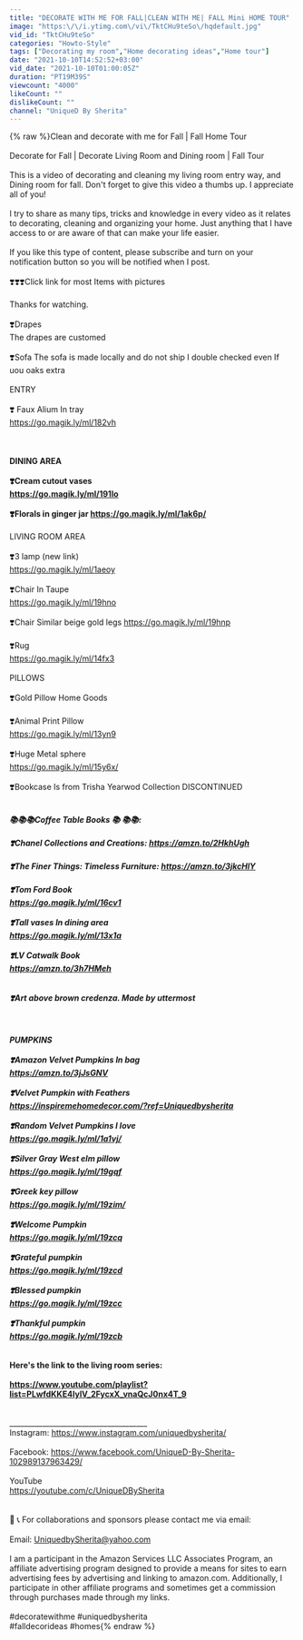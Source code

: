 ```yaml
---
title: "DECORATE WITH ME FOR FALL|CLEAN WITH ME| FALL Mini HOME TOUR"
image: "https:\/\/i.ytimg.com\/vi\/TktCHu9teSo\/hqdefault.jpg"
vid_id: "TktCHu9teSo"
categories: "Howto-Style"
tags: ["Decorating my room","Home decorating ideas","Home tour"]
date: "2021-10-10T14:52:52+03:00"
vid_date: "2021-10-10T01:00:05Z"
duration: "PT19M39S"
viewcount: "4000"
likeCount: ""
dislikeCount: ""
channel: "UniqueD By Sherita"
---
```

{% raw %}Clean and decorate with me for Fall | Fall Home Tour<br /><br />Decorate for Fall | Decorate Living Room and Dining room | Fall Tour<br /><br />This is a video of decorating and cleaning my living room entry way, and Dining room for fall. Don't forget to give this video a thumbs up.  I appreciate all of you!  <br /><br />I try to share as many tips, tricks and knowledge in every video as it relates to decorating, cleaning and organizing your home.  Just anything that I have access to or are aware of that can make your life easier.  <br /><br />If you like this type of content, please subscribe and turn on your notification button so you will be notified when I post.<br /><br />❣️❣️❣️Click link for most Items with pictures<br /><br />Thanks for watching. <br /><br />❣️Drapes <br />The drapes are customed  <br /><br />❣️Sofa The sofa is made locally and do not ship  I double checked even If uou oaks extra<br /><br />ENTRY<br /><br />❣️ Faux Alium In tray<br /><a rel="nofollow" target="blank" href="https://go.magik.ly/ml/182vh">https://go.magik.ly/ml/182vh</a><br /><br />______________________________________<br /><br />DINING AREA<br /><br />❣️Cream cutout vases <br /><a rel="nofollow" target="blank" href="https://go.magik.ly/ml/191lo">https://go.magik.ly/ml/191lo</a><br /><br />❣️Florals in ginger jar <a rel="nofollow" target="blank" href="https://go.magik.ly/ml/1ak6p/">https://go.magik.ly/ml/1ak6p/</a><br />______________________________________<br />LIVING ROOM AREA<br /><br />❣️3 lamp (new link)<br /><a rel="nofollow" target="blank" href="https://go.magik.ly/ml/1aeoy">https://go.magik.ly/ml/1aeoy</a><br /><br />❣️Chair In Taupe<br /><a rel="nofollow" target="blank" href="https://go.magik.ly/ml/19hno">https://go.magik.ly/ml/19hno</a><br /><br />❣️Chair Similar beige gold legs <a rel="nofollow" target="blank" href="https://go.magik.ly/ml/19hnp">https://go.magik.ly/ml/19hnp</a><br /><br />❣️Rug <br /><a rel="nofollow" target="blank" href="https://go.magik.ly/ml/14fx3">https://go.magik.ly/ml/14fx3</a><br /><br />PILLOWS<br /><br />❣️Gold Pillow Home Goods<br /><br />❣️Animal Print Pillow <br /><a rel="nofollow" target="blank" href="https://go.magik.ly/ml/13yn9">https://go.magik.ly/ml/13yn9</a><br /><br />❣️Huge Metal sphere <br /><a rel="nofollow" target="blank" href="https://go.magik.ly/ml/15y6x/">https://go.magik.ly/ml/15y6x/</a><br /><br />❣️Bookcase Is from Trisha Yearwod Collection DISCONTINUED <br />____________________________________________<br /><br />📚📚📚Coffee Table Books 📚 📚📚:<br /><br />❣️Chanel Collections and Creations:  <a rel="nofollow" target="blank" href="https://amzn.to/2HkhUgh">https://amzn.to/2HkhUgh</a><br /><br />❣️The Finer Things: Timeless Furniture: <a rel="nofollow" target="blank" href="https://amzn.to/3jkcHlY">https://amzn.to/3jkcHlY</a><br /><br />❣️Tom Ford Book<br /><a rel="nofollow" target="blank" href="https://go.magik.ly/ml/16cv1">https://go.magik.ly/ml/16cv1</a><br /><br />❣️Tall vases In dining area<br /><a rel="nofollow" target="blank" href="https://go.magik.ly/ml/13x1a">https://go.magik.ly/ml/13x1a</a><br /><br />❣️LV Catwalk Book<br /><a rel="nofollow" target="blank" href="https://amzn.to/3h7HMeh">https://amzn.to/3h7HMeh</a><br /><br /><br />❣️Art above brown credenza. Made by uttermost<br /><br />_______________________<br /><br />PUMPKINS<br /><br />❣️Amazon Velvet Pumpkins In bag<br /><a rel="nofollow" target="blank" href="https://amzn.to/3jJsGNV">https://amzn.to/3jJsGNV</a><br /><br />❣️Velvet Pumpkin with Feathers<br /><a rel="nofollow" target="blank" href="https://inspiremehomedecor.com/?ref=Uniquedbysherita">https://inspiremehomedecor.com/?ref=Uniquedbysherita</a><br /><br />❣️Random Velvet Pumpkins I love <br /><a rel="nofollow" target="blank" href="https://go.magik.ly/ml/1a1vj/">https://go.magik.ly/ml/1a1vj/</a><br /><br />❣️Silver Gray West elm pillow<br /><a rel="nofollow" target="blank" href="https://go.magik.ly/ml/19gqf">https://go.magik.ly/ml/19gqf</a><br /><br />❣️Greek key pillow <br /><a rel="nofollow" target="blank" href="https://go.magik.ly/ml/19zim/">https://go.magik.ly/ml/19zim/</a><br /><br />❣️Welcome Pumpkin<br /><a rel="nofollow" target="blank" href="https://go.magik.ly/ml/19zcq">https://go.magik.ly/ml/19zcq</a><br /><br />❣️Grateful pumpkin<br /><a rel="nofollow" target="blank" href="https://go.magik.ly/ml/19zcd">https://go.magik.ly/ml/19zcd</a><br /><br />❣️Blessed pumpkin<br /><a rel="nofollow" target="blank" href="https://go.magik.ly/ml/19zcc">https://go.magik.ly/ml/19zcc</a><br /><br />❣️Thankful pumpkin<br /><a rel="nofollow" target="blank" href="https://go.magik.ly/ml/19zcb">https://go.magik.ly/ml/19zcb</a><br />_______________<br /><br />Here's the link to the living room series:<br /><br /><a rel="nofollow" target="blank" href="https://www.youtube.com/playlist?list=PLwfdKKE4IylV_2FycxX_vnaQcJ0nx4T_9">https://www.youtube.com/playlist?list=PLwfdKKE4IylV_2FycxX_vnaQcJ0nx4T_9</a><br /><br /><br />____________________________________________<br />Instagram:  <a rel="nofollow" target="blank" href="https://www.instagram.com/uniquedbysherita/">https://www.instagram.com/uniquedbysherita/</a><br /><br />Facebook:  <a rel="nofollow" target="blank" href="https://www.facebook.com/UniqueD-By-Sherita-102989137963429/">https://www.facebook.com/UniqueD-By-Sherita-102989137963429/</a><br /><br />YouTube <br /><a rel="nofollow" target="blank" href="https://youtube.com/c/UniqueDBySherita">https://youtube.com/c/UniqueDBySherita</a><br /><br /><br />📧 📞 For collaborations and sponsors please contact me via email:<br /><br />Email: UniquedbySherita@yahoo.com<br /><br />I am a participant in the Amazon Services LLC Associates Program, an affiliate advertising program designed to provide a means for sites to earn advertising fees by advertising and linking to amazon.com. Additionally, I participate in other affiliate programs and sometimes get a commission through purchases made through my links.<br /><br />#decoratewithme #uniquedbysherita<br />#falldecorideas #homes{% endraw %}
